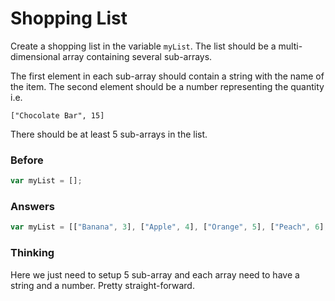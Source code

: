 # Shopping List

Create a shopping list in the variable `myList`. The list
should be a multi-dimensional array containing several sub-arrays.

The first element in each sub-array should contain a string
with the name of the item. The second element should be a number
representing the quantity i.e.

`["Chocolate Bar", 15]`

There should be at least 5 sub-arrays in the list.

### Before

```javascript
var myList = [];
```

### Answers

```javascript
var myList = [["Banana", 3], ["Apple", 4], ["Orange", 5], ["Peach", 6], ["Pineaple", 7]];
```

### Thinking

Here we just need to setup 5 sub-array and each array need to have a string
and a number. Pretty straight-forward.